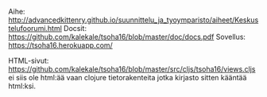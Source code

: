 Aihe: http://advancedkittenry.github.io/suunnittelu_ja_tyoymparisto/aiheet/Keskustelufoorumi.html
Docsit: https://github.com/kalekale/tsoha16/blob/master/doc/docs.pdf
Sovellus: https://tsoha16.herokuapp.com/

HTML-sivut: https://github.com/kalekale/tsoha16/blob/master/src/cljs/tsoha16/views.cljs ei siis ole html:ää vaan clojure tietorakenteita jotka kirjasto sitten kääntää html:ksi.
